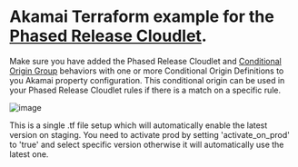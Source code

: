 # Akamai Terraform example for the [Phased Release Cloudlet](https://control.akamai.com/wh/CUSTOMER/AKAMAI/en-US/WEBHELP/property-manager/property-manager-help/GUID-EB6ECB59-525C-4253-ACAD-3FAC594B3B12.html). <br>

Make sure you have added the Phased Release Cloudlet and [Conditional Origin Group](https://control.akamai.com/wh/CUSTOMER/AKAMAI/en-US/WEBHELP/property-manager/property-manager-help/GUID-57F29FA7-38F9-442B-9872-BE12BCC8A43A.html) behaviors with one or more Conditional Origin Definitions
to you Akamai property configuration. This conditional origin can be used in your Phased Release Cloudlet rules if there is a match on a specific rule.<br>

![image](https://user-images.githubusercontent.com/3455889/151527055-c55540b9-219d-442e-98fb-a931d3dcb8b2.png)

This is a single .tf file setup which will automatically enable the latest version on staging. You need to activate prod by setting 'activate_on_prod' to 'true' and select specific version otherwise it will automatically use the latest one.
